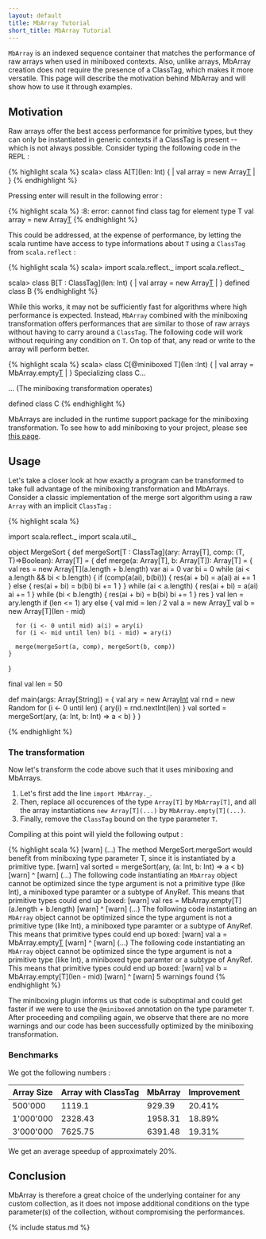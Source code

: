 ```yaml
---
layout: default
title: MbArray Tutorial
short_title: MbArray Tutorial
---
```


`MbArray` is an indexed sequence container that matches the performance of raw arrays when used in miniboxed contexts. Also, unlike arrays, MbArray creation does not require the presence of a ClassTag, which makes it more versatile. This page will describe the motivation behind MbArray and will show how to use it through examples. 

## Motivation

Raw arrays offer the best access performance for primitive types, but they can only be instantiated in generic contexts if a ClassTag is present -- which is not always possible. Consider typing the following code in the REPL :

{% highlight scala %}
scala> class A[T](len: Int) {
     |   val array = new Array[T](len)
     | }
{% endhighlight %}

Pressing enter will result in the following error :

{% highlight scala %}
<console>:8: error: cannot find class tag for element type T
       val array = new Array[T](len)
{% endhighlight %}

This could be addressed, at the expense of performance, by letting the scala runtime have access to type informations about `T` using a `ClassTag` from `scala.reflect` : 

{% highlight scala %}
scala> import scala.reflect._
import scala.reflect._

scala> class B[T : ClassTag](len: Int) {
     |   val array = new Array[T](len)
     | }
defined class B
{% endhighlight %}

While this works, it may not be sufficiently fast for algorithms where high performance is expected. Instead, `MbArray` combined with the miniboxing transformation offers performances that are similar to those of raw arrays without having to carry around a `ClassTag`. The following code will work without requiring any condition on `T`. On top of that, any read or write to the array will perform better.

{% highlight scala %}
scala> class C[@miniboxed T](len :Int) {
     |   val array = MbArray.empty[T](len)
     | }
Specializing class C...

  ... (The miniboxing transformation operates)

defined class C
{% endhighlight %}

MbArrays are included in the runtime support package for the miniboxing transformation. To see how to add miniboxing to your project, please see [this page](example.html).

## Usage

Let's take a closer look at how exactly a program can be transformed to take full advantage of the miniboxing transformation and MbArrays. Consider a classic implementation of the merge sort algorithm using a raw `Array` with an implicit `ClassTag` :

{% highlight scala %}

import scala.reflect._
import scala.util._

object MergeSort {
  def mergeSort[T : ClassTag](ary: Array[T], comp: (T, T)=>Boolean): Array[T] = {
    def merge(a: Array[T], b: Array[T]): Array[T] = {
      val res = new Array[T](a.length + b.length)
      var ai = 0
      var bi = 0
      while (ai < a.length && bi < b.length) {
        if (comp(a(ai), b(bi))) {
          res(ai + bi) = a(ai)
          ai += 1
	} else {
          res(ai + bi) = b(bi)
          bi += 1
	}
      }
      while (ai < a.length) {
        res(ai + bi) = a(ai)
        ai += 1
      }
      while (bi < b.length) {
        res(ai + bi) = b(bi)
        bi += 1
      }
      res
    }
    val len = ary.length
    if (len <= 1) ary
    else {
      val mid = len / 2
      val a = new Array[T](mid)
      val b = new Array[T](len - mid)
	  
      for (i <- 0 until mid) a(i) = ary(i)
      for (i <- mid until len) b(i - mid) = ary(i)
	  
      merge(mergeSort(a, comp), mergeSort(b, comp))
    }
  }
  
  final val len = 50
  
  def main(args: Array[String]) = {
    val ary = new Array[Int](len)
    val rnd = new Random
    for (i <- 0 until len) {
      ary(i) = rnd.nextInt(len)
    }
    val sorted = mergeSort(ary, (a: Int, b: Int) => a < b)
  }
}
  
{% endhighlight %}

### The transformation

Now let's transform the code above such that it uses miniboxing and MbArrays. 

1. Let's first add the line `import MbArray._`.
2. Then, replace all occurences of the type `Array[T]` by `MbArray[T]`, and all the array instantiations `new Array[T](...)` by `MbArray.empty[T](...)`. 
3. Finally, remove the `ClassTag` bound on the type parameter `T`.

Compiling at this point will yield the following output :

{% highlight scala %}
[warn] (...) The method MergeSort.mergeSort would benefit from miniboxing type parameter T, since it is instantiated by a primitive type.
[warn]     val sorted = mergeSort(ary, (a: Int, b: Int) => a < b)
[warn]                  ^
[warn] (...) The following code instantiating an `MbArray` object cannot be optimized since the type argument is not a primitive type (like Int), a miniboxed type paramter or a subtype of AnyRef. This means that primitive types could end up boxed:
[warn]    val res = MbArray.empty[T](a.length + b.length)
[warn]                      ^
[warn] (...) The following code instantiating an `MbArray` object cannot be optimized since the type argument is not a primitive type (like Int), a miniboxed type paramter or a subtype of AnyRef. This means that primitive types could end up boxed:
[warn]    val a = MbArray.empty[T](mid)
[warn]                    ^
[warn] (...) The following code instantiating an `MbArray` object cannot be optimized since the type argument is not a primitive type (like Int), a miniboxed type paramter or a subtype of AnyRef. This means that primitive types could end up boxed:
[warn]    val b = MbArray.empty[T](len - mid)
[warn]                    ^
[warn] 5 warnings found
{% endhighlight %}
 
The miniboxing plugin informs us that code is suboptimal and could get faster if we were to use the `@miniboxed` annotation on the type parameter `T`. After proceeding and compiling again, we observe that there are no more warnings and our code has been successfully optimized by the miniboxing transformation.

### Benchmarks

We got the following numbers :

| Array Size    | Array with ClassTag  | MbArray  | Improvement |
| ------------- |----------------------| ---------|-------------|
| 500'000       | 1119.1	       | 929.39   | 20.41%	|
| 1'000'000     | 2328.43              | 1958.31  | 18.89%	|
| 3'000'000     | 7625.75              | 6391.48  | 19.31%	|

We get an average speedup of approximately 20%.

## Conclusion

MbArray is therefore a great choice of the underlying container for any custom collection, as it does not impose additional conditions on the type parameter(s) of the collection, without compromising the performances.

{% include status.md %}
